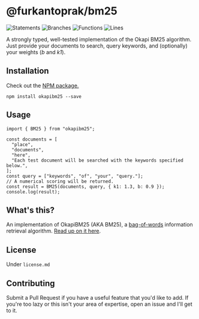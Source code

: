 # @furkantoprak/bm25

![Statements](https://img.shields.io/badge/statements-100%25-brightgreen.svg)
![Branches](https://img.shields.io/badge/branches-100%25-brightgreen.svg)
![Functions](https://img.shields.io/badge/functions-100%25-brightgreen.svg)
![Lines](https://img.shields.io/badge/lines-100%25-brightgreen.svg)


A strongly typed, well-tested implementation of the Okapi BM25 algorithm. Just provide your documents to search, query keywords, and (optionally) your weights (*b* and *k1*).

## Installation
Check out the [NPM package.](https://www.npmjs.com/package/okapibm25)
```
npm install okapibm25 --save
```
## Usage
```
import { BM25 } from "okapibm25";

const documents = [
  "place",
  "documents",
  "here",
  "Each test document will be searched with the keywords specified below.",
];
const query = ["keywords", "of", "your", "query."];
// A numerical scoring will be returned.
const result = BM25(documents, query, { k1: 1.3, b: 0.9 });
console.log(result);

```
## What's this?
An implementation of OkapiBM25 (AKA BM25), a [bag-of-words](https://en.wikipedia.org/wiki/Bag-of-words_model) information retrieval algorithm. [Read up on it here](https://en.wikipedia.org/wiki/Okapi_BM25).

## License
Under `license.md`

## Contributing
Submit a Pull Request if you have a useful feature that you'd like to add. If you're too lazy or this isn't your area of expertise, open an issue and I'll get to it.
